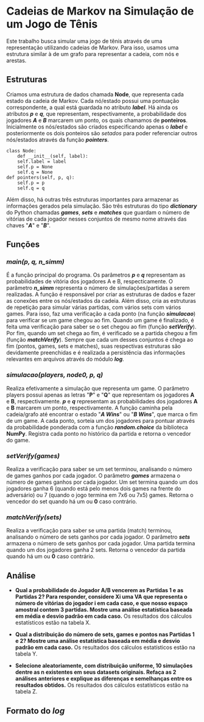 # Cadeias de Markov na Simulação de um Jogo de Tênis

Este trabalho busca simular uma jogo de tênis através de uma representação utilizando cadeias de Markov. Para isso, usamos uma estrutura similar à de um grafo para representar a cadeia, com nós e arestas. 


## Estruturas

Criamos uma estrutura de dados chamada **Node**, que representa cada estado da cadeia de Markov. Cada nó/estado possui uma pontuação correspondente, a qual está guardada no atributo ***label***.
Há ainda os atributos ***p*** e ***q***, que representam, respectivamente, a probabilidade dos jogadores ***A*** e ***B*** marcarem um ponto, os quais chamamos de **ponteiros**. Inicialmente os nós/estados são criados especificando apenas o ***label*** e posteriormente os dois ponteiros são *setados* para poder referenciar outros nós/estados através da função ***pointers***.

    class Node:
		def __init__(self, label):
		self.label = label
		self.p = None
		self.q = None
	def pointers(self, p, q):
		self.p = p
		self.q = q
Além disso, há outras três estruturas importantes para armazenar as informações gerados pela simulação. São três estruturas do tipo ***dictionary*** do Python chamadas ***games***, ***sets*** e ***matches*** que guardam o número de vitórias de cada jogador nesses conjuntos de mesmo nome através das chaves "***A***" e "***B***".
## Funções

### *main(p, q, n_simm)*

É a função principal do programa. Os parâmetros ***p*** e ***q*** representam as probabilidades de vitória dos jogadores A e B, respecticamente. O parâmetro ***n_simm*** representa o número de simulações/partidas a serem realizadas. A função é responsável por criar as estruturas de dados e fazer as conexões entre os nós/estados da cadeia. Além disso, cria as estruturas de repetição para simular várias partidas, com vários sets com vários games. Para isso, faz uma verificação a cada ponto (na função ***simulacao***) para verificar se um game chegou ao fim. Quando um game é finalizado, é feita uma verificação para saber se o set chegou ao fim (função ***setVerify***). Por fim, quando um set chega ao fim, é verificado se a partida chegou a fim (função ***matchVerify***). Sempre que cada um desses conjuntos é chega ao fim (pontos, games, sets e matches), suas respectivas estruturas são devidamente preenchidas e é realizada a persistência das informações relevantes em arquivos através do módulo ***log***.

### *simulacao(players, node0, p, q)*
Realiza efetivamente a simulação que representa um game. O parâmetro players possui apenas as letras "**P**" e "**Q**" que representam os jogadores **A** e **B**, respectivamente. ***p*** e ***q*** representam as probabilidades dos jogadores **A** e **B** marcarem um ponto, respectivamente. A função caminha pela cadeia/grafo até encontrar o estado "***A Wins***" ou "***B Wins***", que marca o fim de um game.  A cada ponto, sorteia um dos jogadores para pontuar através da probabilidade ponderada com a função ***random.choice*** da biblioteca **NumPy**. Registra cada ponto no histórico da partida e retorna o vencedor do game.

### *setVerify(games)*
Realiza a verificação para saber se um set terminou, analisando o número de games ganhos por cada jogador. O parâmetro ***games*** armazena o número de games ganhos por cada jogador. Um set termina quando um dos jogadores ganha 6 (quando está pelo menos dois games na frente do adversário) ou 7 (quando o jogo termina em 7x6 ou 7x5) games. Retorna o vencedor do set quando há um ou **0** caso contrário.

### *matchVerify(sets)*
Realiza a verificação para saber se uma partida (match) terminou, analisando o número de sets ganhos por cada jogador. O parâmetro ***sets*** armazena o número de sets ganhos por cada jogador. Uma partida termina quando um dos jogadores ganha 2 sets. Retorna o vencedor da partida quando há um ou **0** caso contrário.


## Análise

 - **Qual a probabilidade do Jogador A/B vencerem as Partidas 1 e as Partidas 2? Para responder, considere Xi uma VA que representa o número de vitórias do jogador i em cada caso, e que nosso espaço amostral contem 3 partidas. Mostre uma análise estatística baseada em média e desvio padrão em cada caso.**
 Os resultados dos cálculos estatísticos estão na tabela X.
 
 - **Qual a distribuição do número de sets, games e pontos nas Partidas 1 e 2? Mostre uma análise estatística baseada em média e desvio padrão em cada caso.**
 Os resultados dos cálculos estatísticos estão na tabela Y.
 
 - **Selecione aleatoriamente, com distribuição uniforme, 10 simulações dentre as n existentes em seus datasets originais. Refaça as 2 análises anteriores e explique as diferenças e semelhanças entre os resultados obtidos.**
Os resultados dos cálculos estatísticos estão na tabela Z.

## Formato do *log*